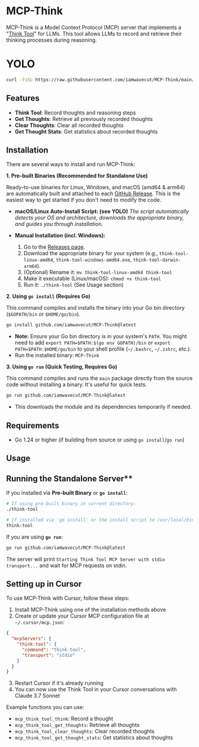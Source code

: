 # MCP-Think

MCP-Think is a Model Context Protocol (MCP) server that implements a "[Think Tool](https://www.anthropic.com/engineering/claude-think-tool)" for LLMs. This tool allows LLMs to record and retrieve their thinking processes during reasoning.

# YOLO
```bash
curl -fsSL https://raw.githubusercontent.com/iamwavecut/MCP-Think/main/install.sh | bash
```

## Features

- **Think Tool**: Record thoughts and reasoning steps
- **Get Thoughts**: Retrieve all previously recorded thoughts
- **Clear Thoughts**: Clear all recorded thoughts
- **Get Thought Stats**: Get statistics about recorded thoughts

## Installation

There are several ways to install and run MCP-Think:

**1. Pre-built Binaries (Recommended for Standalone Use)**

Ready-to-use binaries for Linux, Windows, and macOS (amd64 & arm64) are automatically built and attached to each [GitHub Release](https://github.com/iamwavecut/MCP-Think/releases). This is the easiest way to get started if you don't need to modify the code.

*   **macOS/Linux Auto-Install Script: (see YOLO)**
    *The script automatically detects your OS and architecture, downloads the appropriate binary, and guides you through installation.*

*   **Manual Installation (incl. Windows):**
    1.  Go to the [Releases page](https://github.com/iamwavecut/MCP-Think/releases).
    2.  Download the appropriate binary for your system (e.g., `think-tool-linux-amd64`, `think-tool-windows-amd64.exe`, `think-tool-darwin-arm64`).
    3.  (Optional) Rename it: `mv think-tool-linux-amd64 think-tool`
    4.  Make it executable (Linux/macOS): `chmod +x think-tool`
    5.  Run it: `./think-tool` (See Usage section)



**2. Using `go install` (Requires Go)**

This command compiles and installs the binary into your Go bin directory (`$GOPATH/bin` or `$HOME/go/bin`).

```bash
go install github.com/iamwavecut/MCP-Think@latest
```

*   **Note:** Ensure your Go bin directory is in your system's `PATH`. You might need to add `export PATH=$PATH:$(go env GOPATH)/bin` or `export PATH=$PATH:$HOME/go/bin` to your shell profile (`~/.bashrc`, `~/.zshrc`, etc.).
*   Run the installed binary: `MCP-Think`

**3. Using `go run` (Quick Testing, Requires Go)**

This command compiles and runs the `main` package directly from the source code without installing a binary. It's useful for quick tests.

```bash
go run github.com/iamwavecut/MCP-Think@latest
```
*   This downloads the module and its dependencies temporarily if needed.

## Requirements

-   Go 1.24 or higher (if building from source or using `go install`/`go run`)

## Usage

## Running the Standalone Server**

If you installed via **Pre-built Binary** or **`go install`**:

```bash
# If using pre-built binary in current directory:
./think-tool

# If installed via 'go install' or the install script to /usr/local/bin:
think-tool
```

If you are using **`go run`**:

```bash
go run github.com/iamwavecut/MCP-Think@latest
```

The server will print `Starting Think Tool MCP Server with stdio transport...` and wait for MCP requests on stdin.

## Setting up in Cursor

To use MCP-Think with Cursor, follow these steps:

1. Install MCP-Think using one of the installation methods above
2. Create or update your Cursor MCP configuration file at `~/.cursor/mcp.json`:

```json
{
  "mcpServers": {
    "think-tool": {
      "command": "think-tool",
      "transport": "stdio"
    }
  }
}
```

3. Restart Cursor if it's already running
4. You can now use the Think Tool in your Cursor conversations with Claude 3.7 Sonnet

Example functions you can use:
- `mcp_think_tool_think`: Record a thought
- `mcp_think_tool_get_thoughts`: Retrieve all thoughts
- `mcp_think_tool_clear_thoughts`: Clear recorded thoughts
- `mcp_think_tool_get_thought_stats`: Get statistics about thoughts